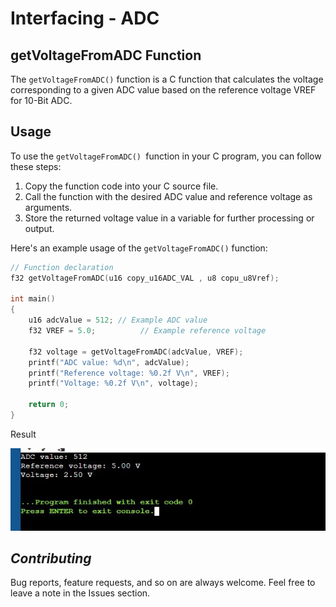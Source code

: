 # Interfacing - ADC

## getVoltageFromADC Function

The `getVoltageFromADC()` function is a C function that calculates the voltage corresponding to a given ADC value based on the reference voltage VREF for 10-Bit ADC.

## Usage

To use the `getVoltageFromADC() `function in your C program, you can follow these steps:

1. Copy the function code into your C source file.
2. Call the function with the desired ADC value and reference voltage as arguments.
3. Store the returned voltage value in a variable for further processing or output.

Here's an example usage of the `getVoltageFromADC()` function:

```C
// Function declaration    
f32 getVoltageFromADC(u16 copy_u16ADC_VAL , u8 copu_u8Vref);

int main()
{
    u16 adcValue = 512; // Example ADC value
    f32 VREF = 5.0;          // Example reference voltage

    f32 voltage = getVoltageFromADC(adcValue, VREF);
    printf("ADC value: %d\n", adcValue);
    printf("Reference voltage: %0.2f V\n", VREF);
    printf("Voltage: %0.2f V\n", voltage);

    return 0;
}

```

Result 

 ![Result]( ./Result/Result.JPG) 

 ## *Contributing*  
Bug reports, feature requests, and so on are always welcome. Feel free to leave a note in the Issues section.